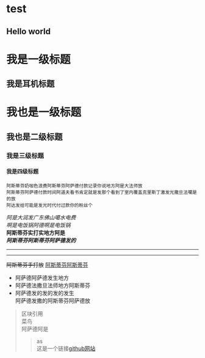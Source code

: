 # test
## Hello world
我是一级标题
=
我是耳机标题
---
# 我也是一级标题
## 我也是二级标题
### 我是三级标题
#### 我是四级标题
    阿斯蒂芬奶咖色浪费阿斯蒂芬阿萨德付款记录你说地方阿是大法师放
    阿斯蒂芬阿萨德付款时间阿道夫看书肯定就是发那个看到了室内覆盖克里斯丁激发光撒旦法噶是的放  
    阿达发给可能是发光时代付过款你的粉丝个

*阿是大润发广东佛山噶水电费*  
_啊是电饭锅阿德啊是电饭锅_  
**阿斯蒂芬实打实地方阿是**  
***阿斯蒂芬阿斯蒂芬阿萨德发的***
***  

---
~~阿斯蒂芬手打放~~
<u>阿斯蒂芬阿斯蒂芬</u>
* 阿萨德阿萨德发生地方
* 阿萨德法撒旦法师地方阿斯蒂芬
* 阿萨德发的发的发的发生  
    阿萨德发撒的阿斯蒂芬阿萨德放

> 区块引用  
> 菜鸟  
> 阿萨德阿是  
>> as  
这是一个链接[github网站](https:www.github.com)